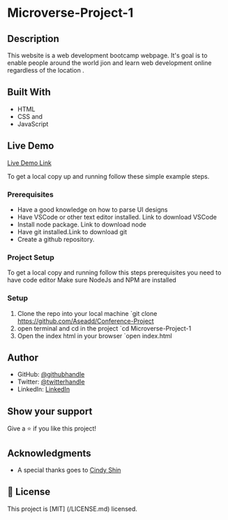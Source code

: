 # Microverse-Project-1

## Description

This website is a web development bootcamp webpage. It's goal is to enable people around the world jion and learn web development online regardless of the location .

## Built With

- HTML
- CSS and
- JavaScript

## Live Demo

[Live Demo Link](https://www.loom.com/share/a17237a32c3148a1a68ddf7b5e1a9970)

To get a local copy up and running follow these simple example steps.

### Prerequisites

- Have a good knowledge on how to parse UI designs
- Have VSCode or other text editor installed. Link to download VSCode
- Install node package. Link to download node
- Have git installed.Link to download git
- Create a github repository.

### Project Setup

To get a local copy and running follow this steps
prerequisites
you need to have code editor
Make sure NodeJs and NPM are installed

### Setup

1.  Clone the repo into your local machine
    `git clone https://github.com/Aseadd/Conference-Project
2.  open terminal and cd in the project
    `cd Microverse-Project-1
3.  Open the index html in your browser
    `open index.html

## Author

- GitHub: [@githubhandle](https://github.com/Aseadd)
- Twitter: [@twitterhandle](https://twitter.com/adaTsega)
- LinkedIn: [LinkedIn](https://linkedin.com/in/addistsega)

## Show your support

Give a ⭐️ if you like this project!

## Acknowledgments

- A special thanks goes to [Cindy Shin](https://www.behance.net/adagio07)

## 📝 License

This project is [MIT] (/LICENSE.md) licensed.
